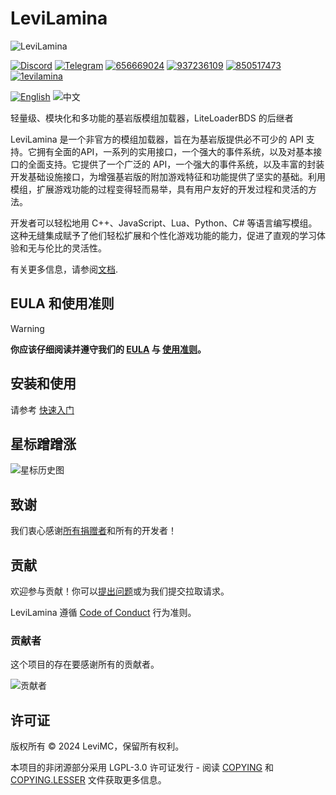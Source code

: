 # LeviLamina

![LeviLamina](https://socialify.git.ci/LiteLDev/LeviLamina/image?description=1&font=Raleway&forks=1&issues=1&logo=https%3A%2F%2Fraw.githubusercontent.com%2FLiteLDev%2FLeviLamina%2FHEAD%2Fdocs%2Fmain%2Flogo.svg&name=1&owner=1&pattern=Circuit%20Board&pulls=1&stargazers=1&theme=Auto)

[![Discord](https://img.shields.io/discord/849252980430864384?style=for-the-badge&logo=discord)](https://discord.gg/v5R5P4vRZk)
[![Telegram](https://img.shields.io/badge/Telegram-blue?style=for-the-badge&logo=telegram)](https://t.me/LiteLoader)
[![656669024](https://img.shields.io/badge/656669024-red?style=for-the-badge&logo=qq)](http://qm.qq.com/cgi-bin/qm/qr?_wv=1027&k=ndxRXO1HARA8ing7OunMClOz3cQTogL0&authKey=D7QTcqnzhBzuh3zc%2F70FjgklsVvkCImTjSRqHMwYGCLwIFpxzp%2FflC97Y7AUG%2Fpy&noverify=0&group_code=656669024)
[![937236109](https://img.shields.io/badge/937236109-red?style=for-the-badge&logo=qq)](http://qm.qq.com/cgi-bin/qm/qr?_wv=1027&k=1u0nmmUIZOB716neFTlbyj_2aOQn_TV-&authKey=1lBqM20oOfdKjDnxkq09DjR729fqFfWVnaLQ7VjrDB%2FAg6qwvw6QCwdwYoRUrewU&noverify=0&group_code=937236109)
[![850517473](https://img.shields.io/badge/850517473-red?style=for-the-badge&logo=qq)](http://qm.qq.com/cgi-bin/qm/qr?_wv=1027&k=3Fxt0gwMYkoLPani_vQ9tsNfYrnVy4hK&authKey=2A%2BNk3jmRaK%2FO1FBQSjTIbStAU1kbZWkjEkyh2RTVA015eTg6c4CvVhfByc1BtGZ&noverify=0&group_code=850517473)
[![1evilamina](https://img.shields.io/badge/1evilamina-red?style=for-the-badge&logo=qq)](https://pd.qq.com/s/a13gu04rv)  

[![English](https://img.shields.io/badge/English-informational?style=for-the-badge)](README.md)
![中文](https://img.shields.io/badge/简体中文-inactive?style=for-the-badge)

轻量级、模块化和多功能的基岩版模组加载器，LiteLoaderBDS 的后继者

LeviLamina 是一个非官方的模组加载器，旨在为基岩版提供必不可少的 API 支持。它拥有全面的API，一系列的实用接口，一个强大的事件系统，以及对基本接口的全面支持。它提供了一个广泛的 API，一个强大的事件系统，以及丰富的封装开发基础设施接口，为增强基岩版的附加游戏特征和功能提供了坚实的基础。利用模组，扩展游戏功能的过程变得轻而易举，具有用户友好的开发过程和灵活的方法。

开发者可以轻松地用 C++、JavaScript、Lua、Python、C# 等语言编写模组。这种无缝集成赋予了他们轻松扩展和个性化游戏功能的能力，促进了直观的学习体验和无与伦比的灵活性。

有关更多信息，请参阅[文档](https://lamina.levimc.org/quickstart/zh/).

## EULA 和使用准则

> [!WARNING]
> **你应该仔细阅读并遵守我们的 [EULA](EULA.zh.md) 与 [使用准则](docs/main/common_guides/usage_guidelines.zh.md)。**

## 安装和使用

请参考 [快速入门](https://lamina.levimc.org/zh/quickstart/)

## 星标蹭蹭涨

![星标历史图](https://api.star-history.com/svg?repos=LiteLDev/LeviLamina&type=Date)

## 致谢

我们衷心感谢[所有捐赠者](https://5g8svn.sharepoint.com/:x:/s/LiteLDev/EXx2ndbuC-9Bj5SR-FlJ-HUBZWy0wODjQCDb8OkzuKTFJg?e=QBF6nQ)和所有的开发者！

## 贡献

欢迎参与贡献！你可以[提出问题](https://github.com/LiteLDev/LeviLamina/issues/new/choose)或为我们提交拉取请求。

LeviLamina 遵循 [Code of Conduct](https://www.contributor-covenant.org/version/2/1/code_of_conduct/) 行为准则。

### 贡献者

这个项目的存在要感谢所有的贡献者。

![贡献者](https://contrib.rocks/image?repo=LiteLDev/LeviLamina)

## 许可证

版权所有 © 2024 LeviMC，保留所有权利。

本项目的非闭源部分采用 LGPL-3.0 许可证发行 - 阅读 [COPYING](COPYING) 和 [COPYING.LESSER](COPYING.LESSER) 文件获取更多信息。
